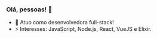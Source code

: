 

<!--
**brvnaleao/brvnaleao** is a ✨ _special_ ✨ repository because its `README.md` (this file) appears on your GitHub profile.

Here are some ideas to get you started:


![about-me](https://github.com/brvnaleao/brvnaleao/blob/master/2.png)

-->


### Olá, pessoas! 👋
- 🔭 Atuo como desenvolvedora full-stack!
- ⚡ Interesses: JavaScript, Node.js, React, VueJS e Elixir.

<!--
- 👯 Sou apaixonada por JavaScript!
- 💬 Ask me about ...
- 📫 How to reach me: ...
- 😄 Pronouns: ...
-...
-->
<br>

<!--
[![Top Langs](https://github-readme-stats.vercel.app/api/top-langs/?username=brvnaleao)](https://github.com/brvnaleao)
-->

